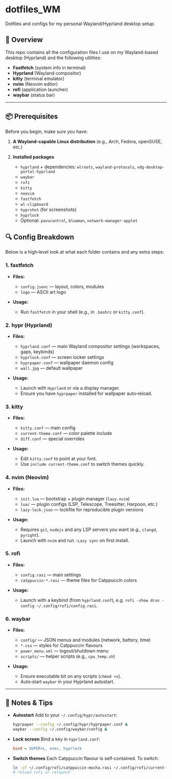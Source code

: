 # dotfiles\_WM

Dotfiles and configs for my personal Wayland/Hyprland desktop setup.

## 📖 Overview

This repo contains all the configuration files I use on my Wayland-based desktop (Hyprland) and the following utilities:

* **Fastfetch** (system info in terminal)
* **Hyprland** (Wayland compositor)
* **kitty** (terminal emulator)
* **nvim** (Neovim editor)
* **rofi** (application launcher)
* **waybar** (status bar)

---

## 📦 Prerequisites

Before you begin, make sure you have:

1. **A Wayland-capable Linux distribution**
   (e.g., Arch, Fedora, openSUSE, etc.)

2. **Installed packages**

   * `hyprland` + dependencies: `wlroots`, `wayland-protocols`, `xdg-desktop-portal-hyprland`
   * `waybar`
   * `rofi`
   * `kitty`
   * `neovim`
   * `fastfetch`
   * `wl-clipboard`
   * `hyprshot` (for screenshots)
   * `hyprlock`
   * Optional: `pavucontrol`, `blueman`, `network-manager-applet`


## 🔍 Config Breakdown

Below is a high‑level look at what each folder contains and any extra steps:

### 1. fastfetch

* **Files:**

  * `config.jsonc` — layout, colors, modules
  * `logo` — ASCII art logo
* **Usage:**

  * Run `fastfetch` in your shell (e.g., in `.bashrc` or `kitty.conf`).

### 2. hypr (Hyprland)

* **Files:**

  * `hyprland.conf` — main Wayland compositor settings (workspaces, gaps, keybinds)
  * `hyprlock.conf` — screen locker settings
  * `hyprpaper.conf` — wallpaper daemon config
  * `wall.jpg` — default wallpaper
* **Usage:**

  * Launch with `Hyprland` or via a display manager.
  * Ensure you have `hyprpaper` installed for wallpaper auto‑reload.

### 3. kitty

* **Files:**

  * `kitty.conf` — main config
  * `current-theme.conf` — color palette include
  * `diff.conf` — special overrides
* **Usage:**

  * Edit `kitty.conf` to point at your font.
  * Use `include current-theme.conf` to switch themes quickly.

### 4. nvim (Neovim)

* **Files:**

  * `init.lua` — bootstrap + plugin manager (`lazy.nvim`)
  * `lua/` — plugin configs (LSP, Telescope, Treesitter, Harpoon, etc.)
  * `lazy-lock.json` — lockfile for reproducible plugin versions
* **Usage:**

  * Requires `git`, `nodejs` and any LSP servers you want (e.g., `clangd`, `pyright`).
  * Launch with `nvim` and run `:Lazy sync` on first install.

### 5. rofi

* **Files:**

  * `config.rasi` — main settings
  * `catppuccin-*.rasi` — theme files for Catppuccin colors
* **Usage:**

  * Launch with a keybind (from `hyprland.conf`), e.g. `rofi -show drun -config ~/.config/rofi/config.rasi`.

### 6. waybar

* **Files:**

  * `config/` — JSON menus and modules (network, battery, time)
  * `*.css` — styles for Catppuccin flavours
  * `power_menu.xml` — logout/shutdown menu
  * `scripts/` — helper scripts (e.g., `cpu_temp.sh`)
* **Usage:**

  * Ensure executable bit on any scripts (`chmod +x`).
  * Auto‑start `waybar` in your Hyprland autostart.

---

## 📝 Notes & Tips

* **Autostart**
  Add to your `~/.config/hypr/autostart`:

  ```sh
  hyprpaper --config ~/.config/hypr/hyprpaper.conf &
  waybar --config ~/.config/waybar/config &
  ```
* **Lock screen**
  Bind a key in `hyprland.conf`:

  ```ini
  bind = SUPER+L, exec, hyprlock
  ```
* **Switch themes**
  Each Catppuccin flavour is self‑contained. To switch:

  ```sh
  ln -sf ~/.config/rofi/catppuccin-mocha.rasi ~/.config/rofi/current-theme.rasi
  # reload rofi or relaunch
  ```
